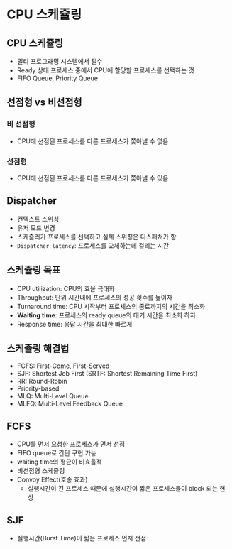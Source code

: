 # CPU 스케쥴링
## CPU 스케쥴링
* 멀티 프로그래밍 시스템에서 필수
* Ready 상태 프로세스 중에서 CPU에 할당할 프로세스를 선택하는 것
* FIFO Queue, Priority Queue 

## 선점형 vs 비선점형
### 비 선점형
* CPU에 선점된 프로세스를 다른 프로세스가 쫓아낼 수 없음
### 선점형
* CPU에 선점된 프로세스를 다른 프로세스가 쫓아낼 수 있음

## Dispatcher
* 컨텍스트 스위칭
* 유저 모드 변경
* 스케줄러가 프로세스를 선택하고 실제 스위칭은 디스패쳐가 함
* `Dispatcher latency`: 프로세스를 교체하는데 걸리는 시간

## 스케쥴링 목표
* CPU utilization: CPU의 효율 극대화
* Throughput: 단위 시간내에 프로세스의 성공 횟수를 높이자
* Turnaround time: CPU 시작부터 프로세스의 종료까지의 시간을 최소화
* **Waiting time**: 프로세스의 ready queue의 대기 시간을 최소화 하자
* Response time: 응답 시간을 최대한 빠르게

## 스케쥴링 해결법
* FCFS: First-Come, First-Served
* SJF: Shortest Job First (SRTF: Shortest Remaining Time First)
* RR: Round-Robin
* Priority-based
* MLQ: Multi-Level Queue
* MLFQ: Multi-Level Feedback Queue

## FCFS
* CPU를 먼저 요청한 프로세스가 먼저 선점
* FIFO queue로 간단 구현 가능
* waiting time의 평균이 비효율적
* 비선점형 스케쥴링
* Convoy Effect(호송 효과)
    * 실행시간이 긴 프로세스 때문에 실행시간이 짧은 프로세스들이 block 되는 현상

## SJF
* 실행시간(Burst Time)이 짧은 프로세스 먼저 선점